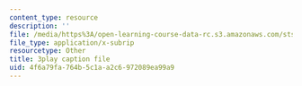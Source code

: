 ```yaml
---
content_type: resource
description: ''
file: /media/https%3A/open-learning-course-data-rc.s3.amazonaws.com/sts-069-technology-in-a-dangerous-world-fall-2002/4f6a79fa764b5c1aa2c6972089ea99a9_X2GJVlLC8bc.vtt
file_type: application/x-subrip
resourcetype: Other
title: 3play caption file
uid: 4f6a79fa-764b-5c1a-a2c6-972089ea99a9
---
```

